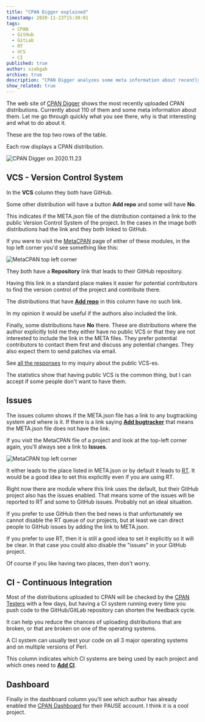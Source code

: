 ```yaml
---
title: "CPAN Digger explained"
timestamp: 2020-11-23T15:30:01
tags:
  - CPAN
  - GitHub
  - GitLab
  - RT
  - VCS
  - CI
published: true
author: szabgab
archive: true
description: "CPAN Digger analyzes some meta information about recently uploaded Perl distributions."
show_related: true
---
```



The web site of [CPAN Digger](https://cpan-digger.perlmaven.com/) shows the most recently uploaded CPAN distributions. Currently about 110 of them
and some meta information about them. Let me go through quickly what you see there, why is that interesting and what to do about it.



These are the top two rows of the table.

Each row displays a CPAN distribution.

<img src="/img/cpan-digger-20201123.png" alt="CPAN Digger on 2020.11.23" />

## VCS - Version Control System

In the <b>VCS</b> column they both have GitHub.

Some other distribution will have a button <b>Add repo</b> and some will have <b>No</b>.

This indicates if the META.json file of the distribution contained a link to the public Version Control System of the project.
In the cases in the image both distributions had the link and they both linked to GitHub.

If you were to visit the [MetaCPAN](https://metacpan.org/) page of either of these modules, in the top left corner you'd see something like this:

<img src="/img/metacpan-top-left.png" alt="MetaCPAN top left corner" />

They both have a <b>Repository</b> link that leads to their GitHub repository.

Having this link in a standard place makes it easier for potential contributors to find the version control of the project and contribute there.

The distributions that have <a href="/how-to-add-link-to-version-control-system-of-a-cpan-distributions"><b>Add repo</b></a> in this column have no such link.

In my opinion it would be useful if the authors also included the link.


Finally, some distributions have <b>No</b> there. These are distributions where the author explicitly told me they either have no public VCS or that they are
not interested to include the link in the META files. They prefer potential contributors to contact them first and discuss any potential changes. They also expect
them to send patches via email.

See [all the responses](/cpan-digger) to my inquiry about the public VCS-es.

The statistics show that having public VCS is the common thing, but I can accept if some people don't want to have them.

## Issues

The issues column shows if the META.json file has a link to any bugtracking system and where is it.
If there is a link saying <a href="/how-to-add-link-to-version-control-system-of-a-cpan-distributions"><b>Add bugtracker</b></a>
that means the META.json file does not have the link.

If you visit the MetaCPAN file of a project and look at the top-left corner again, you'll always see a link to <b>Issues</b>.

<img src="/img/metacpan-top-left.png" alt="MetaCPAN top left corner" />

It either leads to the place listed in META.json or by default it leads to [RT](https://rt.cpan.org/). It would be a good idea
to set this explicitly even if you are using RT.

Right now there are module where this link uses the default, but their GitHub project also has the issues enabled. That means some of the issues will
be reported to RT and some to GitHub issues. Probably not an ideal situation.

If you prefer to use GitHub then the bed news is that unfortunately we cannot disable the RT queue of our projects, but at least we can direct people to
GitHub issues by adding the link to META.json.

If you prefer to use RT, then it is still a good idea to set it explicitly so it will be clear. In that case you could also disable the "issues" in your GitHub project.

Of course if you like having two places, then don't worry.

## CI - Continuous Integration

Most of the distributions uploaded to CPAN will be checked by the [CPAN Testers](http://www.cpantesters.org/) with a few days, but having a CI system running
every time you push code to the GitHub/GitLab repository can shorten the feedback cycle.

It can help you reduce the chances of uploading distributions that are broken, or that are broken on one of the operating systems.

A CI system can usually test your code on all 3 major operating systems and on multiple versions of Perl.

This column indicates which CI systems are being used by each project and which ones need to <a href="/ci"><b>Add CI</b></a>.


## Dashboard

Finally in the dashboard column you'll see which author has already enabled the [CPAN Dashboard](https://cpandashboard.com/)
for their PAUSE account. I think it is a cool project.

